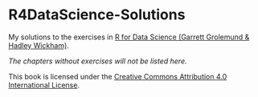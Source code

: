 # R4DataScience-Solutions

My solutions to the exercises in [R for Data Science (Garrett Grolemund & Hadley Wickham)](http://r4ds.had.co.nz/index.html). 

_The chapters without exercises will not be listed here._

This book is licensed under the [Creative Commons Attribution 4.0 International License](http://creativecommons.org/licenses/by/4.0/).
